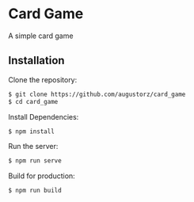# Card Game
A simple card game
## Installation

Clone the repository:

```bash
$ git clone https://github.com/augustorz/card_game
$ cd card_game
```

Install Dependencies:

```bash
$ npm install
```

Run the server:

```bash
$ npm run serve
```

Build for production:

```bash
$ npm run build
```


